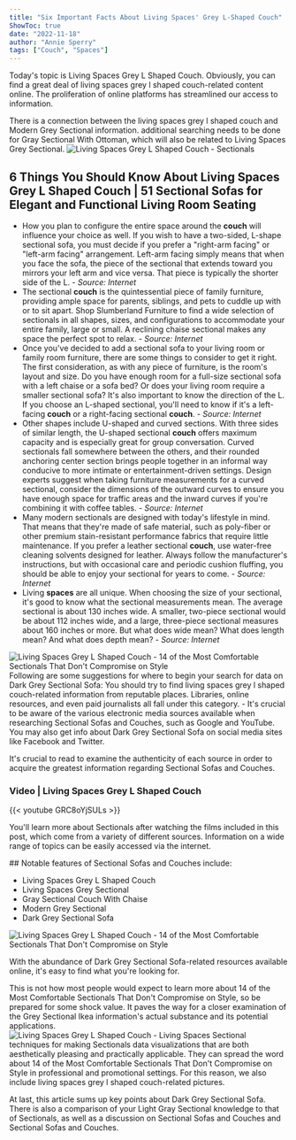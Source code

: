 ```yaml
---
title: "Six Important Facts About Living Spaces' Grey L-Shaped Couch"
ShowToc: true 
date: "2022-11-18"
author: "Annie Sperry" 
tags: ["Couch", "Spaces"]
---
```


	
Today's topic is Living Spaces Grey L Shaped Couch. Obviously, you can find a great deal of living spaces grey l shaped couch-related content online. The proliferation of online platforms has streamlined our access to information.

There is a connection between the living spaces grey l shaped couch and Modern Grey Sectional information. additional searching needs to be done for Gray Sectional With Ottoman, which will also be related to Living Spaces Grey Sectional.
<img loading="lazy" src="https://i.pinimg.com/originals/49/f2/77/49f2772db07e85722c36146452c2e7b7.jpg" onerror="this.onerror=null;this.src='https://blogger.googleusercontent.com/img/a/AVvXsEhe7F7TRXHtjiKvHb5vS7DmnxvpHiDyoYyYvm1nHB3Qp2_w3BnM6A2eq4v7FYxCC9bfZt3a9vIMtAYEKUiaDQbHMg-ViyGmRIj39MLp0bGFfgfYw1Dc9q_H-T0wiTm3l0Uq42dETrN9eC8aGJ9_IORZsxST1AcLR7np1koOfcc7tnHa4S8Mwz_xD9d0=s16000';" alt="Living Spaces Grey L Shaped Couch - Sectionals" >

## 6 Things You Should Know About Living Spaces Grey L Shaped Couch | 51 Sectional Sofas for Elegant and Functional Living Room Seating
-   How you plan to configure the entire space around the **couch** will influence your choice as well. If you wish to have a two-sided, L-shape sectional sofa, you must decide if you prefer a "right-arm facing" or "left-arm facing" arrangement. Left-arm facing simply means that when you face the sofa, the piece of the sectional that extends toward you mirrors your left arm and vice versa. That piece is typically the shorter side of the L. - <cite>Source: Internet</cite>
-   The sectional **couch** is the quintessential piece of family furniture, providing ample space for parents, siblings, and pets to cuddle up with or to sit apart. Shop Slumberland Furniture to find a wide selection of sectionals in all shapes, sizes, and configurations to accommodate your entire family, large or small. A reclining chaise sectional makes any space the perfect spot to relax. - <cite>Source: Internet</cite>
-   Once you've decided to add a sectional sofa to your living room or family room furniture, there are some things to consider to get it right. The first consideration, as with any piece of furniture, is the room's layout and size. Do you have enough room for a full-size sectional sofa with a left chaise or a sofa bed? Or does your living room require a smaller sectional sofa? It's also important to know the direction of the L. If you choose an L-shaped sectional, you'll need to know if it's a left-facing **couch** or a right-facing sectional **couch**. - <cite>Source: Internet</cite>
-   Other shapes include U-shaped and curved sections. With three sides of similar length, the U-shaped sectional **couch** offers maximum capacity and is especially great for group conversation. Curved sectionals fall somewhere between the others, and their rounded anchoring center section brings people together in an informal way conducive to more intimate or entertainment-driven settings. Design experts suggest when taking furniture measurements for a curved sectional, consider the dimensions of the outward curves to ensure you have enough space for traffic areas and the inward curves if you're combining it with coffee tables. - <cite>Source: Internet</cite>
-   Many modern sectionals are designed with today's lifestyle in mind. That means that they're made of safe material, such as poly-fiber or other premium stain-resistant performance fabrics that require little maintenance. If you prefer a leather sectional **couch**, use water-free cleaning solvents designed for leather. Always follow the manufacturer's instructions, but with occasional care and periodic cushion fluffing, you should be able to enjoy your sectional for years to come. - <cite>Source: Internet</cite>
-   Living **spaces** are all unique. When choosing the size of your sectional, it's good to know what the sectional measurements mean. The average sectional is about 130 inches wide. A smaller, two-piece sectional would be about 112 inches wide, and a large, three-piece sectional measures about 160 inches or more. But what does wide mean? What does length mean? And what does depth mean? - <cite>Source: Internet</cite>


<img loading="lazy" src="https://i5.walmartimages.com/asr/365b54fd-9cec-46a6-b706-2ed3645cba8a.5dfd4f51d22f19abea578def31406ce2.jpeg" onerror="this.onerror=null;this.src='https://blogger.googleusercontent.com/img/a/AVvXsEhe7F7TRXHtjiKvHb5vS7DmnxvpHiDyoYyYvm1nHB3Qp2_w3BnM6A2eq4v7FYxCC9bfZt3a9vIMtAYEKUiaDQbHMg-ViyGmRIj39MLp0bGFfgfYw1Dc9q_H-T0wiTm3l0Uq42dETrN9eC8aGJ9_IORZsxST1AcLR7np1koOfcc7tnHa4S8Mwz_xD9d0=s16000';" alt="Living Spaces Grey L Shaped Couch - 14 of the Most Comfortable Sectionals That Don't Compromise on Style" >
Following are some suggestions for where to begin your search for data on Dark Grey Sectional Sofa:
You should try to find living spaces grey l shaped couch-related information from reputable places. Libraries, online resources, and even paid journalists all fall under this category.
- It's crucial to be aware of the various electronic media sources available when researching Sectional Sofas and Couches, such as Google and YouTube. You may also get info about Dark Grey Sectional Sofa on social media sites like Facebook and Twitter.

It's crucial to read to examine the authenticity of each source in order to acquire the greatest information regarding Sectional Sofas and Couches.

### Video | Living Spaces Grey L Shaped Couch
{{< youtube GRC8oYjSULs >}} 

You'll learn more about Sectionals after watching the films included in this post, which come from a variety of different sources. Information on a wide range of topics can be easily accessed via the internet.
<script async="async" data-cfasync="false" src="//normallydemandedalter.com/fe63df3c5408708b15d8dc3d9b206b31/invoke.js"></script>
<div id="container-fe63df3c5408708b15d8dc3d9b206b31"></div>
## Notable features of Sectional Sofas and Couches include:

- Living Spaces Grey L Shaped Couch
- Living Spaces Grey Sectional
- Gray Sectional Couch With Chaise
- Modern Grey Sectional
- Dark Grey Sectional Sofa

 <img loading="lazy" src="http://www.amazinginteriordesign.com/wp-content/uploads/2014/09/1022.jpg" onerror="this.onerror=null;this.src='https://blogger.googleusercontent.com/img/a/AVvXsEhe7F7TRXHtjiKvHb5vS7DmnxvpHiDyoYyYvm1nHB3Qp2_w3BnM6A2eq4v7FYxCC9bfZt3a9vIMtAYEKUiaDQbHMg-ViyGmRIj39MLp0bGFfgfYw1Dc9q_H-T0wiTm3l0Uq42dETrN9eC8aGJ9_IORZsxST1AcLR7np1koOfcc7tnHa4S8Mwz_xD9d0=s16000';" alt="Living Spaces Grey L Shaped Couch - 14 of the Most Comfortable Sectionals That Don't Compromise on Style" >

With the abundance of Dark Grey Sectional Sofa-related resources available online, it's easy to find what you're looking for.

This is not how most people would expect to learn more about 14 of the Most Comfortable Sectionals That Don't Compromise on Style, so be prepared for some shock value. It paves the way for a closer examination of the Grey Sectional Ikea information's actual substance and its potential applications.
<img loading="lazy" src="https://i.pinimg.com/originals/a6/6a/a1/a66aa129dccdea5e4cf8a9ecb75ca82a.png" onerror="this.onerror=null;this.src='https://blogger.googleusercontent.com/img/a/AVvXsEhe7F7TRXHtjiKvHb5vS7DmnxvpHiDyoYyYvm1nHB3Qp2_w3BnM6A2eq4v7FYxCC9bfZt3a9vIMtAYEKUiaDQbHMg-ViyGmRIj39MLp0bGFfgfYw1Dc9q_H-T0wiTm3l0Uq42dETrN9eC8aGJ9_IORZsxST1AcLR7np1koOfcc7tnHa4S8Mwz_xD9d0=s16000';" alt="Living Spaces Grey L Shaped Couch - Living Spaces Sectional" >
techniques for making Sectionals data visualizations that are both aesthetically pleasing and practically applicable. They can spread the word about 14 of the Most Comfortable Sectionals That Don't Compromise on Style in professional and promotional settings. For this reason, we also include living spaces grey l shaped couch-related pictures.

At last, this article sums up key points about Dark Grey Sectional Sofa. There is also a comparison of your Light Gray Sectional knowledge to that of Sectionals, as well as a discussion on Sectional Sofas and Couches and Sectional Sofas and Couches.
	
	

